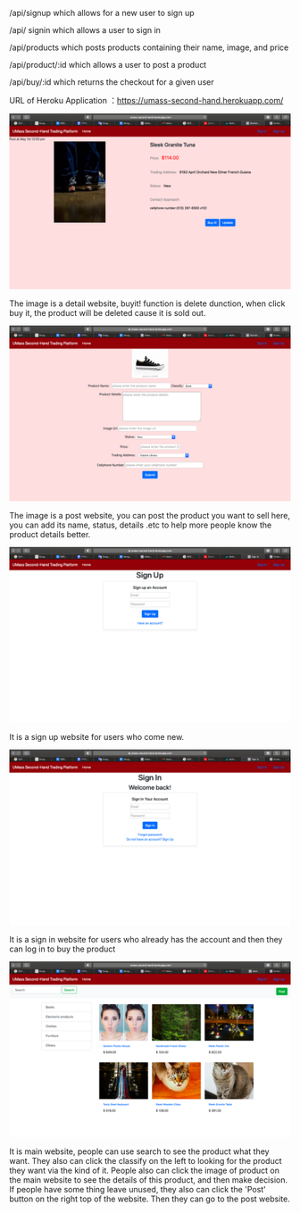 /api/signup which allows for a new user to sign up

/api/ signin which allows a user to sign in

/api/products which posts products containing their name, image, and price

/api/product/:id which allows a user to post a product

/api/buy/:id which returns the checkout for a given user

URL of Heroku Application ：https://umass-second-hand.herokuapp.com/

![image](https://github.com/congchenyu/cs326-final-theta/blob/main/docs/1.png)

The image is a detail website, buyit! function is delete dunction, when click buy it, the product will be deleted cause it is sold out.

![image](https://github.com/congchenyu/cs326-final-theta/blob/main/docs/2.png)

The image is a post website, you can post the product you want to sell here, you can add its name, status, details .etc to help more people know the product details better. 

![image](https://github.com/congchenyu/cs326-final-theta/blob/main/docs/3.png)

It is a sign up website for users who come new.

![image](https://github.com/congchenyu/cs326-final-theta/blob/main/docs/4.png)

It is a sign in website for users who already has the account and then they can log in to buy the product

![image](https://github.com/congchenyu/cs326-final-theta/blob/main/docs/5.png)

It is main website, people can use search to see the product what they want. They also can click the classify on the left to looking for the product they want via 
the kind of it. People also can click the image of product on the main website to see the details of this product, and then make decision. If people have some thing leave unused, they also can click the 'Post' button on the right top of the website. Then they can go to the post website.

